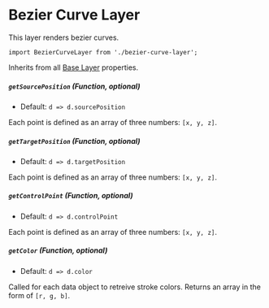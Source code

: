 # Bezier Curve Layer

This layer renders bezier curves.

    import BezierCurveLayer from './bezier-curve-layer';

Inherits from all [Base Layer](/docs/layers/base-layer.md) properties.

##### `getSourcePosition` (Function, optional)

- Default: `d => d.sourcePosition`

Each point is defined as an array of three numbers: `[x, y, z]`.

##### `getTargetPosition` (Function, optional)

- Default: `d => d.targetPosition`

Each point is defined as an array of three numbers: `[x, y, z]`.

##### `getControlPoint` (Function, optional)

- Default: `d => d.controlPoint`

Each point is defined as an array of three numbers: `[x, y, z]`.

##### `getColor` (Function, optional)

- Default: `d => d.color`

Called for each data object to retreive stroke colors.
Returns an array in the form of `[r, g, b]`.
